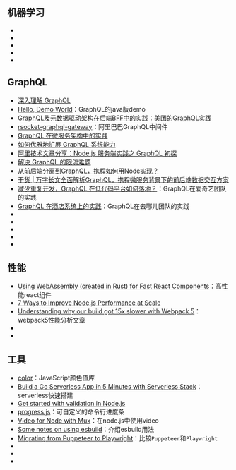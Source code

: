 ## 机器学习

* []()
* []()
* []()
* []()
* []()

## GraphQL

* [深入理解 GraphQL](https://developer.aliyun.com/article/8183)
* [Hello, Demo World](https://demoworld.tech/c/graphql_demo_in_java)：GraphQL的java版demo
* [GraphQL及元数据驱动架构在后端BFF中的实践](https://tech.meituan.com/2021/05/06/bff-graphql.html)：美团的GraphQL实践
* [rsocket-graphql-gateway](https://github.com/alibaba-rsocket-broker/rsocket-graphql-gateway)：阿里巴巴GraphQL中间件
* [GraphQL 在微服务架构中的实践](https://blog.51cto.com/u_15127695/2829800)
* [如何优雅地扩展 GraphQL 系统能力](https://www.infoq.cn/article/uqq20tka6eeluqec4o97)
* [阿里技术文章分享：Node.js 服务端实践之 GraphQL 初探](https://www.open-open.com/lib/view/open1454028580683.html)
* [解决 GraphQL 的限流难题](https://juejin.cn/post/7004030299134754830)
* [从前后端分离到GraphQL，携程如何用Node实现？](https://toutiao.io/posts/8aaqb9/preview)
* [干货 | 万字长文全面解析GraphQL，携程微服务背景下的前后端数据交互方案](https://cloud.tencent.com/developer/article/1484498)
* [减少重复开发，GraphQL 在低代码平台如何落地？](https://www.infoq.cn/article/cwtujhymt6djgqohise2)：GraphQL在爱奇艺团队的实践
* [GraphQL 在酒店系统上的实践](https://blog.csdn.net/weixin_45526640/article/details/113601065)：GraphQL在去哪儿团队的实践
* []()
* []()
* []()
* []()
* []()


## 性能

* [Using WebAssembly (created in Rust) for Fast React Components](https://www.joshfinnie.com/blog/using-webassembly-created-in-rust-for-fast-react-components/)：高性能react组件
* [7 Ways to Improve Node.js Performance at Scale](https://blog.appsignal.com/2021/11/24/7-ways-to-improve-nodejs-performance-at-scale.html)
* [Understanding why our build got 15x slower with Webpack 5](https://engineering.tines.com/blog/understanding-why-our-build-got-15x-slower-with-webpack)：webpack5性能分析文章
* []()
* []()

## 工具

* [color](https://github.com/Qix-/color)：JavaScript颜色值库
* [Build a Go Serverless App in 5 Minutes with Serverless Stack](https://www.youtube.com/watch?v=mc5LnvzKJtE)：serverless快速搭建
* [Get started with validation in Node.js](https://simonplend.com/get-started-with-validation-in-node-js/)
* [progress.js](https://github.com/NathanPB/progress.js)：可自定义的命令行进度条
* [Video for Node with Mux](https://mux.com/for/node/?utm_campaign=q4_sponsorednewsletter_21&utm_source=node_weekly&utm_medium=cooperpress-newsletter&utm_content=node)：在node.js中使用video
* [Some notes on using esbuild](https://jvns.ca/blog/2021/11/15/esbuild-vue/)：介绍esbuild用法
* [Migrating from Puppeteer to Playwright](https://www.checklyhq.com/guides/puppeteer-to-playwright/)：比较`Puppeteer`和`Playwright`
* []()
* []()
* []()